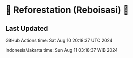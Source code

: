 
# 🌳 Reforestation (Reboisasi) 🌲

## Last Updated

GitHub Actions time: Sat Aug 10 20:18:37 UTC 2024

Indonesia/Jakarta time: Sun Aug 11 03:18:37 WIB 2024
